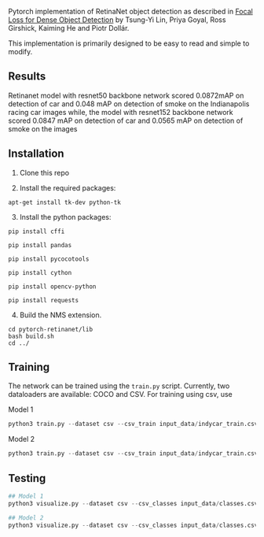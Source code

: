 Pytorch  implementation of RetinaNet object detection as described in [Focal Loss for Dense Object Detection](https://arxiv.org/abs/1708.02002) by Tsung-Yi Lin, Priya Goyal, Ross Girshick, Kaiming He and Piotr Dollár.

This implementation is primarily designed to be easy to read and simple to modify.

## Results


Retinanet model with resnet50 backbone network scored 0.0872mAP on detection of car and 0.048 mAP on detection of smoke on the Indianapolis racing car images while, the model with resnet152 backbone network scored 0.0847 mAP on detection of car and 0.0565 mAP on detection of smoke on the images

## Installation

1) Clone this repo

2) Install the required packages:

```
apt-get install tk-dev python-tk
```

3) Install the python packages:
	
```
pip install cffi

pip install pandas

pip install pycocotools

pip install cython

pip install opencv-python

pip install requests

```

4) Build the NMS extension.

```
cd pytorch-retinanet/lib
bash build.sh
cd ../
```

## Training

The network can be trained using the `train.py` script. Currently, two dataloaders are available: COCO and CSV. For training using csv, use

Model 1 

```python
python3 train.py --dataset csv --csv_train input_data/indycar_train.csv --csv_val input_data/indycar_test.csv --csv_classes input_data/classes.csv --save_path models/model1  --depth 50
```

Model 2

```python
python3 train.py --dataset csv --csv_train input_data/indycar_train.csv --csv_val input_data/indycar_test.csv --csv_classes input_data/classes.csv --save_path models/model2  --depth 152
```

## Testing

```python
## Model 1
python3 visualize.py --dataset csv --csv_classes input_data/classes.csv --csv_val input_data/indycar_test.csv --model models/model1/csv_retinanet_99.pt --save_path output_path/model1/

## Model 2
python3 visualize.py --dataset csv --csv_classes input_data/classes.csv --csv_val input_data/indycar_test.csv --model models/model2/csv_retinanet_99.pt --save_path output_path/model2/
```